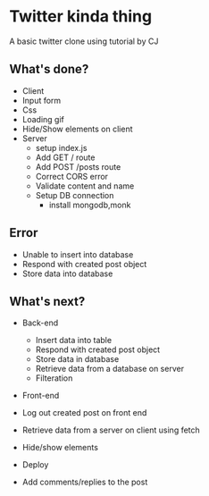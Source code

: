 # Twitter kinda thing
A basic twitter clone using tutorial by CJ

## What's done?
* Client
 * Input form
 * Css
 * Loading gif
 * Hide/Show elements on client
* Server
  * setup index.js
  * Add GET / route
  * Add POST /posts route
  * Correct CORS error
  * Validate content and name
  * Setup DB connection
     * install mongodb,monk


 ## Error
 * Unable to insert into database
  * Respond with created post object
  * Store data into database

 ## What's next?
* Back-end
  * Insert data into table 
  * Respond with created post object
  * Store data in database
  * Retrieve data from a database on server
  * Filteration

* Front-end
 * Log out created post on front end
 * Retrieve data from a server on client using fetch
 * Hide/show elements
 
* Deploy
* Add comments/replies to the post
